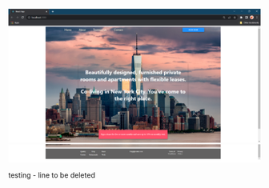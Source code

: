 ![alt text](https://github.com/anubhavprabhakar/real-estate-landing-page/blob/master/landing-page-final/1.png?raw=true)
![alt text](https://github.com/anubhavprabhakar/real-estate-landing-page/blob/master/landing-page-final/2.png?raw=true)

testing - line to be deleted
